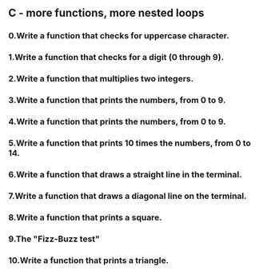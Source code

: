 ## C - more functions, more nested loops
### 0.Write a function that checks for uppercase character.
### 1.Write a function that checks for a digit (0 through 9).
### 2.Write a function that multiplies two integers.
### 3.Write a function that prints the numbers, from 0 to 9.
### 4.Write a function that prints the numbers, from 0 to 9.
### 5.Write a function that prints 10 times the numbers, from 0 to 14.
### 6.Write a function that draws a straight line in the terminal.
### 7.Write a function that draws a diagonal line on the terminal.
### 8.Write a function that prints a square.
### 9.The "Fizz-Buzz test"
### 10.Write a function that prints a triangle.
